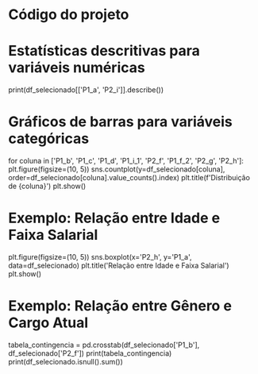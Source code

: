 # Código do projeto

# **Estatísticas descritivas para variáveis numéricas**
print(df_selecionado[['P1_a', 'P2_i']].describe())

# **Gráficos de barras para variáveis categóricas**
for coluna in ['P1_b', 'P1_c', 'P1_d', 'P1_i_1', 'P2_f', 'P1_f_2', 'P2_g', 'P2_h']:
    plt.figure(figsize=(10, 5))
    sns.countplot(y=df_selecionado[coluna], order=df_selecionado[coluna].value_counts().index)
    plt.title(f'Distribuição de {coluna}')
    plt.show()   

# **Exemplo: Relação entre Idade e Faixa Salarial**
plt.figure(figsize=(10, 5))
sns.boxplot(x='P2_h', y='P1_a', data=df_selecionado)
plt.title('Relação entre Idade e Faixa Salarial')
plt.show()

# **Exemplo: Relação entre Gênero e Cargo Atual**
tabela_contingencia = pd.crosstab(df_selecionado['P1_b'], df_selecionado['P2_f'])
print(tabela_contingencia)
print(df_selecionado.isnull().sum()) 
